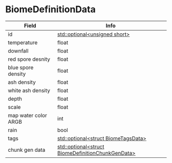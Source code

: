 # BiomeDefinitionData

<table><thead><tr><th>Field</th><th>Info</th></tr></thead><tbody>
<tr><td>id</td><td><a href="../types/Optional_unsigned short.md">std::optional&lt;unsigned short&gt;</a></td></tr>
<tr><td>temperature</td><td>float</td></tr>
<tr><td>downfall</td><td>float</td></tr>
<tr><td>red spore desnity</td><td>float</td></tr>
<tr><td>blue spore density</td><td>float</td></tr>
<tr><td>ash density</td><td>float</td></tr>
<tr><td>white ash density</td><td>float</td></tr>
<tr><td>depth</td><td>float</td></tr>
<tr><td>scale</td><td>float</td></tr>
<tr><td>map water color ARGB</td><td>int</td></tr>
<tr><td>rain</td><td>bool</td></tr>
<tr><td>tags</td><td><a href="../types/Optional_struct BiomeTagsData.md">std::optional&lt;struct BiomeTagsData&gt;</a></td></tr>
<tr><td>chunk gen data</td><td><a href="../types/Optional_struct BiomeDefinitionChunkGenData.md">std::optional&lt;struct BiomeDefinitionChunkGenData&gt;</a></td></tr>
</tbody></table>